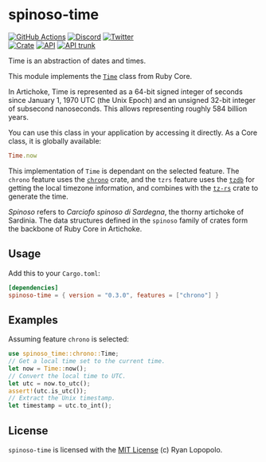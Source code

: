 # spinoso-time

[![GitHub Actions](https://github.com/artichoke/artichoke/workflows/CI/badge.svg)](https://github.com/artichoke/artichoke/actions)
[![Discord](https://img.shields.io/discord/607683947496734760)](https://discord.gg/QCe2tp2)
[![Twitter](https://img.shields.io/twitter/follow/artichokeruby?label=Follow&style=social)](https://twitter.com/artichokeruby)
<br>
[![Crate](https://img.shields.io/crates/v/spinoso-time.svg)](https://crates.io/crates/spinoso-time)
[![API](https://docs.rs/spinoso-time/badge.svg)](https://docs.rs/spinoso-time)
[![API trunk](https://img.shields.io/badge/docs-trunk-blue.svg)](https://artichoke.github.io/artichoke/spinoso_time/)

Time is an abstraction of dates and times.

This module implements the [`Time`] class from Ruby Core.

In Artichoke, Time is represented as a 64-bit signed integer of seconds since
January 1, 1970 UTC (the Unix Epoch) and an unsigned 32-bit integer of subsecond
nanoseconds. This allows representing roughly 584 billion years.

You can use this class in your application by accessing it directly. As a Core
class, it is globally available:

```ruby
Time.now
```

This implementation of `Time` is dependant on the selected feature. The `chrono`
feature uses the [`chrono`] crate, and the `tzrs` feature uses the [`tzdb`] for
getting the local timezone information, and combines with the [`tz-rs`] crate to
generate the time.

_Spinoso_ refers to _Carciofo spinoso di Sardegna_, the thorny artichoke of
Sardinia. The data structures defined in the `spinoso` family of crates form the
backbone of Ruby Core in Artichoke.

## Usage

Add this to your `Cargo.toml`:

```toml
[dependencies]
spinoso-time = { version = "0.3.0", features = ["chrono"] }
```

## Examples

Assuming feature `chrono` is selected:

```rust
use spinoso_time::chrono::Time;
// Get a local time set to the current time.
let now = Time::now();
// Convert the local time to UTC.
let utc = now.to_utc();
assert!(utc.is_utc());
// Extract the Unix timestamp.
let timestamp = utc.to_int();
```

## License

`spinoso-time` is licensed with the [MIT License](LICENSE) (c) Ryan Lopopolo.

[`time`]: https://ruby-doc.org/core-2.6.3/Time.html
[`chrono`]: https://crates.io/crates/chrono
[`tz-rs`]: https://crates.io/crates/tz-rs
[`tzdb`]: https://crates.io/crates/tzdb
